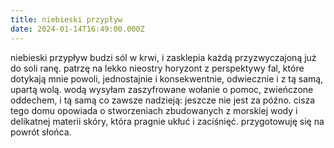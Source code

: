 ```yaml
---
title: niebieski przypływ
date: 2024-01-14T16:49:00.000Z
---
```

niebieski przypływ budzi sól w krwi, i zasklepia każdą przyzwyczajoną już do soli ranę. patrzę na lekko nieostry horyzont z perspektywy fal, które dotykają mnie powoli, jednostajnie i konsekwentnie, odwiecznie i z tą samą, upartą wolą. wodą wysyłam zaszyfrowane wołanie o pomoc, zwieńczone oddechem, i tą samą co zawsze nadzieją: jeszcze nie jest za późno. cisza tego domu opowiada o stworzeniach zbudowanych z morskiej wody i delikatnej materii skóry, która pragnie ukłuć i zaciśnięć. przygotowuję się na powrót słońca.
